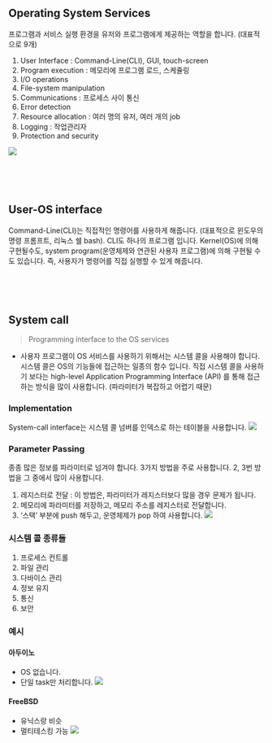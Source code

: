 ## Operating System Services
프로그램과 서비스 실행 환경을 유저와 프로그램에게 제공하는 역할을 합니다. (대표적으로 9개)

1. User Interface : Command-Line(CLI), GUI, touch-screen
2. Program execution : 메모리에 프로그램 로드, 스케쥴링
3. I/O operations
4. File-system manipulation
5. Communications : 프로세스 사이 통신
6. Error detection
7. Resource allocation : 여러 명의 유저, 여러 개의 job
8. Logging : 작업관리자
9. Protection and security

![](https://velog.velcdn.com/images/seokjun0915/post/223d7df7-f413-404c-aed5-3e96379e242c/image.jpeg)

<br/><br/><br/>

## User-OS interface
Command-Line(CLI)는 직접적인 명령어를 사용하게 해줍니다. (대표적으로 윈도우의 명령 프롬프트, 리눅스 쉘 bash). CLI도 하나의 프로그램 입니다. Kernel(OS)에 의해 구현될수도, system program(운영체제와 연관된 사용자 프로그램)에 의해 구현될 수 도 있습니다.
즉, 사용자가 명령어를 직접 실행할 수 있게 해줍니다. 

<br/><br/><br/>

## System call
> Programming interface to the OS services

- 사용자 프로그램이 OS 서비스를 사용하기 위해서는 시스템 콜을 사용해야 합니다. 시스템 콜은 OS의 기능들에 접근하는 일종의 함수 입니다. 직접 시스템 콜을 사용하기 보다는 high-level Application Programming Interface (API) 를 통해 접근하는 방식을 많이 사용합니다. (파라미터가 복잡하고 어렵기 때문)

### Implementation
System-call interface는 시스템 콜 넘버를 인덱스로 하는 테이블을 사용합니다. 
![](https://velog.velcdn.com/images/seokjun0915/post/a99079fe-e98c-4d40-a5e7-713c674ab013/image.jpeg)

### Parameter Passing
종종 많은 정보를 파라미터로 넘겨야 합니다. 3가지 방법을 주로 사용합니다. 2, 3번 방법을 그 중에서 많이 사용합니다.
1. 레지스터로 전달 : 이 방법은, 파라미터가 레지스터보다 많을 경우 문제가 됩니다.
2. 메모리에 파라미터를 저장하고, 메모리 주소를 레지스터로 전달합니다.
3. ‘스택’ 부분에 push 해두고, 운영체제가 pop 하여 사용합니다.
![](https://velog.velcdn.com/images/seokjun0915/post/505318c2-e817-4004-8daa-3eef40dae507/image.jpeg)

### 시스템 콜 종류들
1. 프로세스 컨트롤
2. 파일 관리
3. 다바이스 관리
4. 정보 유지
5. 통신
6. 보안

### 예시
#### 아두이노
- OS 없습니다.
- 단일 task만 처리합니다.
![](https://velog.velcdn.com/images/seokjun0915/post/19271baa-7d42-418b-b346-523a2695cece/image.jpeg)

#### FreeBSD
- 유닉스랑 비슷
- 멀티테스킹 가능
![](https://velog.velcdn.com/images/seokjun0915/post/2db675ff-4db2-4341-99d6-fac43f477d36/image.jpeg)
